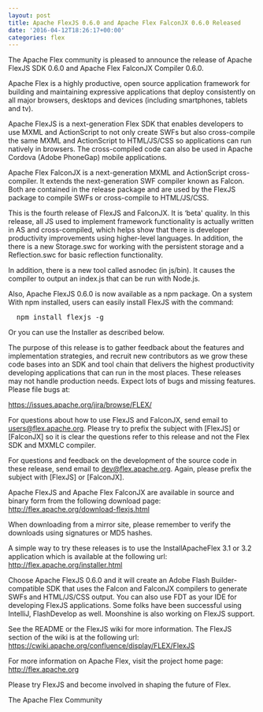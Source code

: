 ```yaml
---
layout: post
title: Apache FlexJS 0.6.0 and Apache Flex FalconJX 0.6.0 Released
date: '2016-04-12T18:26:17+00:00'
categories: flex
---
```

The Apache Flex community is pleased to announce the release of Apache
FlexJS SDK 0.6.0 and Apache Flex FalconJX Compiler 0.6.0.

Apache Flex is a highly productive, open source application framework for
building and maintaining expressive applications that deploy consistently
on all major browsers, desktops and devices (including smartphones,
tablets and tv).

Apache FlexJS is a next-generation Flex SDK that enables developers to use
MXML and ActionScript to not only create SWFs but also cross-compile the
same MXML and ActionScript to HTML/JS/CSS so applications can run natively
in browsers.  The cross-compiled code can also be used in Apache Cordova
(Adobe PhoneGap) mobile applications.

Apache Flex FalconJX is a next-generation MXML and ActionScript
cross-compiler.  It extends the next-generation SWF compiler known as
Falcon.  Both are contained in the release package and are used by the
FlexJS package to compile SWFs or cross-compile to HTML/JS/CSS.

This is the fourth release of FlexJS and FalconJX.  It is ‘beta'
quality.  In this release, all JS used to implement framework
functionality is actually written in AS and cross-compiled, which helps
show that there is developer productivity improvements using higher-level
languages.  In addition, the there is a new Storage.swc for working with
the persistent storage and a Reflection.swc for basic reflection
functionality.

In addition, there is a new tool called asnodec (in js/bin).  It causes
the compiler to output an index.js that can be run with Node.js.

Also, Apache FlexJS 0.6.0 is now available as a npm package. On a system
With npm installed, users can easily install FlexJS with the command:
<pre>  npm install flexjs -g </pre>
Or you can use the Installer as described below.

The purpose of this release is to gather feedback about the
features and implementation strategies, and recruit new contributors as we
grow these code bases into an SDK and tool chain that delivers the highest
productivity developing applications that can run in the most places.
These releases may not handle production needs.  Expect lots of bugs and
missing features.  Please file bugs at:

<a href="https://issues.apache.org/jira/browse/FLEX/">https://issues.apache.org/jira/browse/FLEX/</a>

For questions about how to use FlexJS and FalconJX, send email to
users@flex.apache.org.  Please try to prefix the subject with [FlexJS] or
[FalconJX] so it is clear the questions refer to this release and not the
Flex SDK and MXMLC compiler.

For questions and feedback on the development of the source code in these
release, send email to dev@flex.apache.org.  Again, please prefix the
subject with [FlexJS] or [FalconJX].

Apache FlexJS and Apache Flex FalconJX are available in source and binary
form from the following download page:
<a href="http://flex.apache.org/download-flexjs.html">http://flex.apache.org/download-flexjs.html</a>

When downloading from a mirror site, please remember to verify the
downloads using signatures or MD5 hashes.

A simple way to try these releases is to use the
InstallApacheFlex 3.1 or 3.2 application which is available at the
following url:
<a href="http://flex.apache.org/installer.html">http://flex.apache.org/installer.html</a>

Choose Apache FlexJS 0.6.0 and it will create an Adobe Flash
Builder-compatible SDK that uses the Falcon and FalconJX compilers to
generate SWFs and HTML/JS/CSS output.  You can also use FDT as your IDE
for developing FlexJS applications.  Some folks have been successful
using IntelliJ, FlashDevelop as well.  Moonshine is also working on
FlexJS support.

See the README or the FlexJS wiki for more information.  The FlexJS section of the wiki is at the following
url:
<a href="https://cwiki.apache.org/confluence/display/FLEX/FlexJS">https://cwiki.apache.org/confluence/display/FLEX/FlexJS</a>

For more information on Apache Flex, visit the project home page:
<a href="http://flex.apache.org">http://flex.apache.org</a>

Please try FlexJS and become involved in shaping the future of Flex.

The Apache Flex Community
